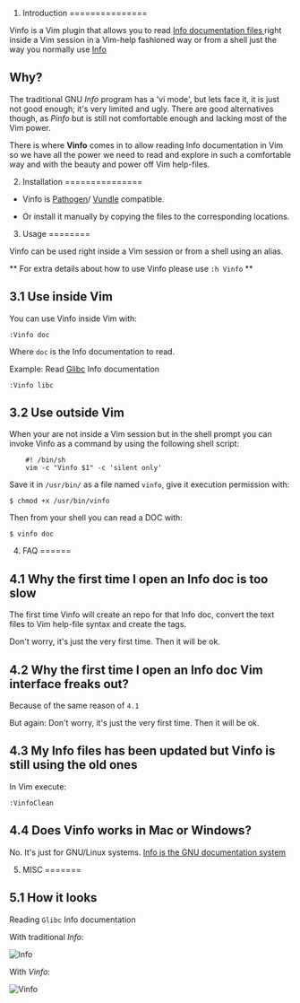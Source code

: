 1. Introduction
===============

Vinfo is a Vim plugin that allows you to read
[ Info documentation files ]( http://www.gnu.org/software/texinfo/ ) right inside a
Vim session in a Vim-help fashioned way or from a shell just the way you normally use
[ Info ]( http://www.gnu.org/software/texinfo/manual/info/info.html#Top )


Why?
----

The traditional GNU *Info* program has a 'vi mode', but lets face it, it is just
not good enough; it's very limited and ugly. There are good alternatives though,
as *Pinfo* but is still not comfortable enough and lacking most of the Vim power.

There is where **Vinfo** comes in to allow reading Info documentation in Vim
so we have all the power we need to read and explore in such a comfortable way
and with the beauty and power off Vim help-files.



2. Installation
===============

- Vinfo is [Pathogen](https://github.com/tpope/vim-pathogen)/
[Vundle](https://github.com/gmarik/Vundle.vim) compatible.

- Or install it manually by copying the files to the corresponding locations.



3. Usage
========

Vinfo can be used right inside a Vim session or from a shell using an alias.

** For extra details about how to use Vinfo please use `:h Vinfo` **


3.1 Use inside Vim
------------------

You can use Vinfo inside Vim with:

    :Vinfo doc

Where `doc` is the Info documentation to read.

Example:
Read [Glibc](http://www.gnu.org/software/libc/) Info documentation

    :Vinfo libc



3.2 Use outside Vim
-------------------

When your are not inside a Vim session but in the shell prompt you can invoke
Vinfo as a command by using the following shell script:

        #! /bin/sh
        vim -c "Vinfo $1" -c 'silent only'

Save it in `/usr/bin/` as a file named `vinfo`, give it execution
permission with:

    $ chmod +x /usr/bin/vinfo

Then from your shell you can read a DOC with:

    $ vinfo doc



4. FAQ
======

4.1 Why the first time I open an Info doc is too slow
-----------------------------------------------------

The first time Vinfo will create an repo for that Info doc, convert the text
files to Vim help-file syntax and create the tags.

Don't worry, it's just the very first time. Then it will be ok.


4.2 Why the first time I open an Info doc Vim interface freaks out?
-------------------------------------------------------------------

Because of the same reason of `4.1`

But again: Don't worry, it's just the very first time. Then it will be ok.


4.3 My Info files has been updated but Vinfo is still using the old ones
------------------------------------------------------------------------

In Vim execute:

    :VinfoClean


4.4 Does Vinfo works in Mac or Windows?
---------------------------------------

No. It's just for GNU/Linux systems.
[Info is the GNU documentation system](http://www.gnu.org/software/texinfo/manual/info/info.html)



5. MISC
=======

5.1 How it looks
----------------

Reading `Glibc` Info documentation


With traditional *Info*:

![Info](http://i.imgur.com/tDvvj6r.png)


With *Vinfo*:

![Vinfo](http://i.imgur.com/eJCf9K2.png)
